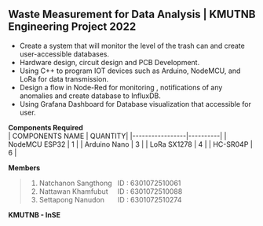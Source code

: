 ##  Waste Measurement for Data Analysis | KMUTNB Engineering Project 2022

- Create a system that will monitor the level of the trash can and create user-accessible databases.
- Hardware design, circuit design and PCB Development.
- Using C++ to program IOT devices such as Arduino, NodeMCU, and LoRa for data transmission.
- Design a flow in Node-Red for monitoring , notifications of any anomalies and create database to InfluxDB.
- Using Grafana Dashboard for Database visualization that accessible for user.

**Components Required** <br>
| COMPONENTS NAME |  QUANTITY| 
|-----------------|----------|
| NodeMCU ESP32   |     1     |
| Arduino Nano    |     3     |
| LoRa SX1278     |     4     |
| HC-SR04P        |     6     |

**Members**<br>
> 1) Natchanon Sangthong  &nbsp; ID : 6301072510061 <br>
> 2) Nattawan  Khamfubut  &nbsp;&nbsp;&nbsp; ID : 6301072510088 <br>
> 3) Settapong Nanudon   &nbsp;&nbsp;&nbsp;&nbsp;&nbsp; ID : 6301072510274 <br>

 **KMUTNB - InSE**     
